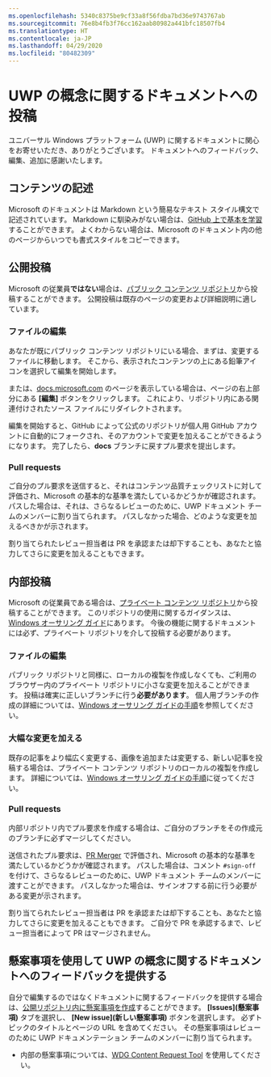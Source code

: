 ```yaml
---
ms.openlocfilehash: 5340c8375be9cf33a8f56fdba7bd36e9743767ab
ms.sourcegitcommit: 76e8b4fb3f76cc162aab80982a441bfc18507fb4
ms.translationtype: HT
ms.contentlocale: ja-JP
ms.lasthandoff: 04/29/2020
ms.locfileid: "80482309"
---
```

# <a name="contributing-to-uwp-conceptual-documentation"></a>UWP の概念に関するドキュメントへの投稿

ユニバーサル Windows プラットフォーム (UWP) に関するドキュメントに関心をお寄せいただき、ありがとうございます。 ドキュメントへのフィードバック、編集、追加に感謝いたします。

## <a name="writing-content"></a>コンテンツの記述

Microsoft のドキュメントは Markdown という簡易なテキスト スタイル構文で記述されています。 Markdown に馴染みがない場合は、[GitHub 上で基本を学習](https://guides.github.com/features/mastering-markdown/)することができます。 よくわからない場合は、Microsoft のドキュメント内の他のページからいつでも書式スタイルをコピーできます。

## <a name="public-contributions"></a>公開投稿

Microsoft の従業員**ではない**場合は、[パブリック コンテンツ リポジトリ](https://github.com/MicrosoftDocs/windows-uwp)から投稿することができます。 公開投稿は既存のページの変更および詳細説明に適しています。

### <a name="editing-a-file"></a>ファイルの編集

あなたが既にパブリック コンテンツ リポジトリにいる場合、まずは、変更するファイルに移動します。 そこから、表示されたコンテンツの上にある鉛筆アイコンを選択して編集を開始します。

または、[docs.microsoft.com](https://docs.microsoft.com) のページを表示している場合は、ページの右上部分にある **[編集]** ボタンをクリックします。 これにより、リポジトリ内にある関連付けされたソース ファイルにリダイレクトされます。

編集を開始すると、GitHub によって公式のリポジトリが個人用 GitHub アカウントに自動的にフォークされ、そのアカウントで変更を加えることができるようになります。 完了したら、**docs** ブランチに戻すプル要求を提出します。

### <a name="pull-requests"></a>Pull requests

ご自分のプル要求を送信すると、それはコンテンツ品質チェックリストに対して評価され、Microsoft の基本的な基準を満たしているかどうかが確認されます。 パスした場合は、それは、さらなるレビューのために、UWP ドキュメント チームのメンバーに割り当てられます。 パスしなかった場合、どのような変更を加えるべきかが示されます。

割り当てられたレビュー担当者は PR を承認または却下することも、あなたと協力してさらに変更を加えることもできます。

## <a name="internal-contributions"></a>内部投稿

Microsoft の従業員である場合は、[プライベート コンテンツ リポジトリ](https://github.com/microsoftdocs/windows-uwp-pr)から投稿することができます。 このリポジトリの使用に関するガイダンスは、[Windows オーサリング ガイド](https://review.docs.microsoft.com/windows-authoring-guide/uwp/?branch=master)にあります。 今後の機能に関するドキュメントには必ず、プライベート リポジトリを介して投稿する必要があります。

### <a name="editing-a-file"></a>ファイルの編集

パブリック リポジトリと同様に、ローカルの複製を作成しなくても、ご利用のブラウザー内のプライベート リポジトリに小さな変更を加えることができます。 投稿は確実に正しいブランチに行う**必要があります**。 個人用ブランチの作成の詳細については、[Windows オーサリング ガイドの手順](https://review.docs.microsoft.com/windows-authoring-guide/uwp/conceptual/branches?branch=master)を参照してください。

### <a name="making-substantial-changes"></a>大幅な変更を加える

既存の記事をより幅広く変更する、画像を追加または変更する、新しい記事を投稿する場合は、プライベート コンテンツ リポジトリのローカルの複製を作成します。 詳細については、[Windows オーサリング ガイドの手順](https://review.docs.microsoft.com/windows-authoring-guide/uwp/conceptual/)に従ってください。

### <a name="pull-requests"></a>Pull requests

内部リポジトリ内でプル要求を作成する場合は、ご自分のブランチをその作成元のブランチに必ずマージしてください。

送信されたプル要求は、[PR Merger](https://review.docs.microsoft.com/help/contribute/prmerger-overview?branch=master) で評価され、Microsoft の基本的な基準を満たしているかどうかが確認されます。 パスした場合は、コメント `#sign-off` を付けて、さらなるレビューのために、UWP ドキュメント チームのメンバーに渡すことができます。 パスしなかった場合は、サインオフする前に行う必要がある変更が示されます。

割り当てられたレビュー担当者は PR を承認または却下することも、あなたと協力してさらに変更を加えることもできます。 ご自分で PR を承認するまで、レビュー担当者によって PR はマージされません。

## <a name="using-issues-to-provide-feedback-on-uwp-conceptual-documentation"></a>懸案事項を使用して UWP の概念に関するドキュメントへのフィードバックを提供する

自分で編集するのではなくドキュメントに関するフィードバックを提供する場合は、[公開リポジトリ内に懸案事項を作成](https://github.com/MicrosoftDocs/windows-uwp/issues)することができます。 **[Issues]\(懸案事項\)** タブを選択し、 **[New issue]\(新しい懸案事項\)** ボタンを選択します。 必ずトピックのタイトルとページの URL を含めてください。 その懸案事項はレビューのために UWP ドキュメンテーション チームのメンバーに割り当てられます。

* 内部の懸案事項については、[WDG Content Request Tool](http://sesuw2-iis02a/WSCPubRequest/WindowsContentRequestTool.aspx) を使用してください。

